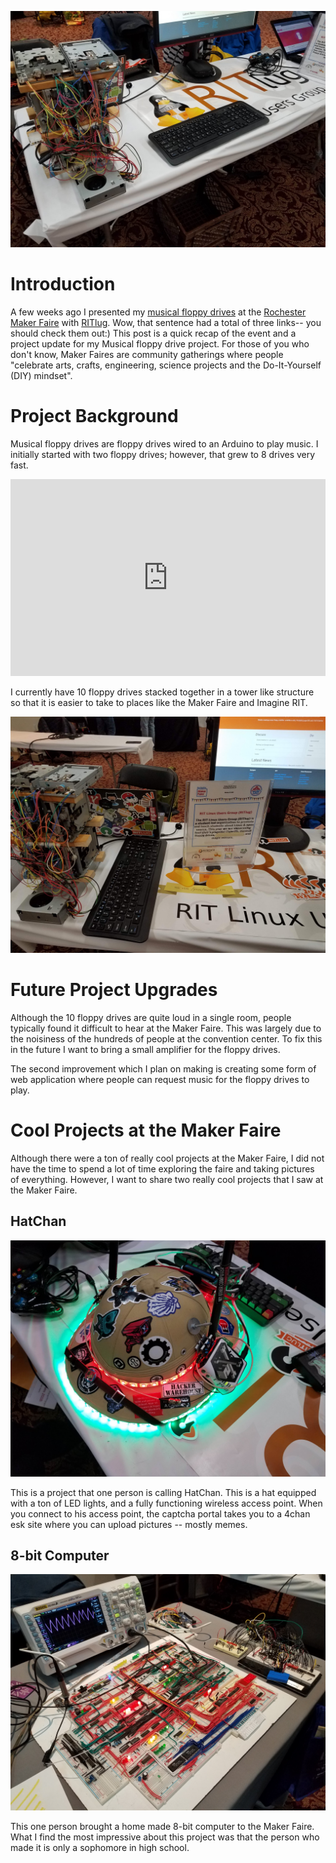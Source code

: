![Rochester Maker Faire RITlug table.](media/makerFaire/20181117_091159.jpg)


# Introduction
A few weeks ago I presented my [musical floppy drives](https://jrtechs.net/projects/musical-floppy-drive-build-log)
at the [Rochester Maker Faire](https://rochester.makerfaire.com/) with [RITlug](https://ritlug.com/). 
Wow, that sentence had a total of three links-- you should check them out:) This post is a 
quick recap of the event and a project update for my Musical floppy drive project. For those of you who 
don't know, Maker Faires are community gatherings where people "celebrate arts, crafts, engineering, science projects and the Do-It-Yourself (DIY) mindset".

# Project Background

Musical floppy drives are floppy drives wired to an Arduino to play music. I initially started with two floppy drives;
however, that grew to 8 drives very fast. 

<iframe width="100%" height="315" src="https://www.youtube.com/embed/Y5msiFa54Ug" frameborder="0" allow="accelerometer; autoplay; encrypted-media; gyroscope; picture-in-picture" allowfullscreen></iframe>

I currently have 10 floppy drives stacked together in a tower like structure so that it is easier to take to places
like the Maker Faire and Imagine RIT. 

![Rochester Maker Faire RITlug table.](media/makerFaire/20181117_092417.jpg)

# Future Project Upgrades

Although the 10 floppy drives are quite loud in a single room, people typically found it difficult to hear at the
Maker Faire. This was largely due to the noisiness of the hundreds of people at the convention center. To fix this
in the future I want to bring a small amplifier for the floppy drives. 

The second improvement which I plan on making is creating some form of web application where people can 
request music for the floppy drives to play.

# Cool Projects at the Maker Faire

Although there were a ton of really cool projects at the Maker Faire, I did not have the time to spend a lot of
time exploring the faire and taking pictures of everything. However, I want to share two really cool projects
that I saw at the Maker Faire. 

## HatChan

![HatChan](media/makerFaire/20181117_095844.jpg)

This is a project that one person is calling HatChan. This is a hat equipped with a ton of LED lights, and 
a fully functioning wireless access point. When you connect to his access point, the captcha portal takes you
to a 4chan esk site where you can upload pictures -- mostly memes.

## 8-bit Computer

![Rochester Maker Faire](media/makerFaire/20181117_120948.jpg)

This one person brought a home made 8-bit computer to the Maker Faire. What I find the most impressive
about this project was that the person who made it is only a sophomore in high school. 